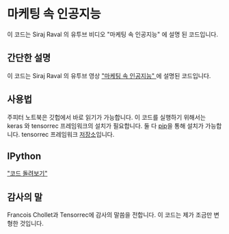 # 마케팅 속 인공지능
이 코드는 Siraj Raval 의 유투브 비디오 "마케팅 속 인공지능" 에 설명 된 코드입니다.

## 간단한 설명

이 코드는 Siraj Raval 의 유투브 영상 [ "마케팅 속 인공지능" ](https://www.youtube.com/watch?v=FYMjXD3G__Y&lc=z23hgfkpdnfjyt0n1acdp431kuaxfkhbz5py54gjhedw03c010c) 에 설명된 코드입니다. 

## 사용법

주피터 노트북은 깃헙에서 바로 읽기가 가능합니다. 이 코드를 실행하기 위해서는 keras 와 tensorrec 프레임워크의 설치가 필요합니다. 둘 다 [pip](https://pip.pypa.io/en/stable/installing/)을 통해 설치가 가능합니다. tensorrec 프레임워크 [저장소](https://github.com/jfkirk/tensorrec)입니다.

## IPython 
[ "코드 돌려보기" ](https://colab.research.google.com/github/edwithschoolofai/AI_In_Marketing/blob/master/AI%20for%20Advertising.ipynb) 


## 감사의 말

Francois Chollet과 Tensorrec에 감사의 말씀을 전합니다. 이 코드는 제가 조금만 변형한 것입니다.
